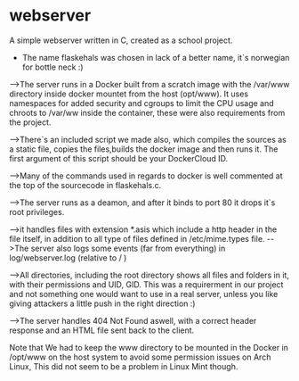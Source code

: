 # webserver

A simple webserver written in C, created as a school project.

* The name flaskehals was chosen in lack of a better name, it`s norwegian for bottle neck :) 

-->The server runs in a Docker built from a scratch image with the /var/www directory inside docker mountet from the host (opt/www). It uses namespaces for added security and cgroups to limit the CPU usage and chroots to /var/ww inside the container, these were also requirements from the project.

-->There`s an included script we made also, which compiles the sources as a static file, copies the files,builds the docker image and then runs it. The first argument of this script should be your DockerCloud ID.

-->Many of the commands used in regards to docker is well commented at the top of the sourcecode in flaskehals.c. 

-->The server runs as a deamon, and after it binds to port 80 it drops it`s root privileges.

-->it handles files with extension *.asis which include a http header in the file itself, in addition to all type of files defined in /etc/mime.types file.
-->The server also logs some events (far from everything) in log/webserver.log (relative to / )

-->All directories, including the root directory shows all files and folders in it, with their permissions and UID, GID.
This was a requirerment in our project and not something one would want to use in a real server, unless you like giving attackers a little push in the right direction :)

-->The server handles 404 Not Found aswell, with a correct header response and an HTML file sent back to the client.

Note that We had to keep the www directory to be mounted in the Docker in /opt/www on the host system to avoid some permission issues on Arch Linux, This did not seem to be a problem in Linux Mint though.
